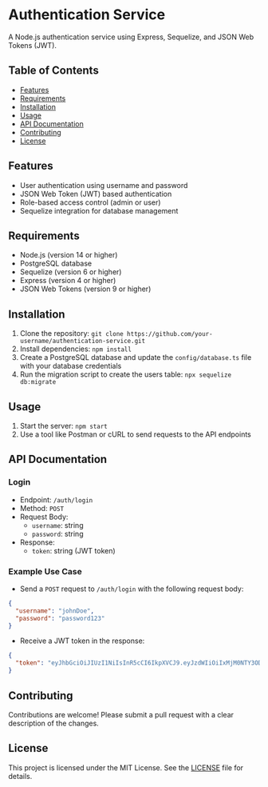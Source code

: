 

# Authentication Service

A Node.js authentication service using Express, Sequelize, and JSON Web Tokens (JWT).

## Table of Contents

* [Features](#features)
* [Requirements](#requirements)
* [Installation](#installation)
* [Usage](#usage)
* [API Documentation](#api-documentation)
* [Contributing](#contributing)
* [License](#license)

## Features

* User authentication using username and password
* JSON Web Token (JWT) based authentication
* Role-based access control (admin or user)
* Sequelize integration for database management

## Requirements

* Node.js (version 14 or higher)
* PostgreSQL database
* Sequelize (version 6 or higher)
* Express (version 4 or higher)
* JSON Web Tokens (version 9 or higher)

## Installation

1. Clone the repository: `git clone https://github.com/your-username/authentication-service.git`
2. Install dependencies: `npm install`
3. Create a PostgreSQL database and update the `config/database.ts` file with your database credentials
4. Run the migration script to create the users table: `npx sequelize db:migrate`

## Usage

1. Start the server: `npm start`
2. Use a tool like Postman or cURL to send requests to the API endpoints

## API Documentation

### Login

* Endpoint: `/auth/login`
* Method: `POST`
* Request Body:
	+ `username`: string
	+ `password`: string
* Response:
	+ `token`: string (JWT token)

### Example Use Case

* Send a `POST` request to `/auth/login` with the following request body:
```json
{
  "username": "johnDoe",
  "password": "password123"
}
```
* Receive a JWT token in the response:
```json
{
  "token": "eyJhbGciOiJIUzI1NiIsInR5cCI6IkpXVCJ9.eyJzdWIiOiIxMjM0NTY3ODkwIiwibmFtZSI6IkpvaGFuIERvZSIsImlhdCI6MTUxNjIzOTAyMn0.SflKxwRJSMeKKF2QT4fwpMeJf36POk6yJV_adQssw5c"
}
```
## Contributing

Contributions are welcome! Please submit a pull request with a clear description of the changes.

## License

This project is licensed under the MIT License. See the [LICENSE](LICENSE) file for details.